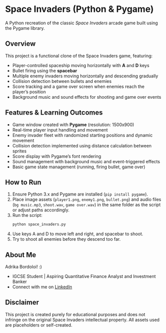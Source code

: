 # Space Invaders (Python & Pygame)

A Python recreation of the classic *Space Invaders* arcade game built using the Pygame library.

## Overview

This project is a functional clone of the Space Invaders game, featuring:  
- Player-controlled spaceship moving horizontally with **A** and **D** keys  
- Bullet firing using the **spacebar**  
- Multiple enemy invaders moving horizontally and descending gradually  
- Collision detection between bullets and enemies  
- Score tracking and a game over screen when enemies reach the player’s position  
- Background music and sound effects for shooting and game over events  

## Features & Learning Outcomes

- Game window created with **Pygame** (resolution: 1500x900)  
- Real-time player input handling and movement  
- Enemy invader fleet with randomized starting positions and dynamic movement  
- Collision detection implemented using distance calculation between sprites  
- Score display with Pygame’s font rendering  
- Sound management with background music and event-triggered effects  
- Basic game state management (running, firing bullet, game over)  

## How to Run

1. Ensure Python 3.x and Pygame are installed (`pip install pygame`).  
2. Place image assets (`player1.png`, `enemy1.png`, `bullet.png`) and audio files (`bg music.mp3`, `shoot.wav`, `game over.wav`) in the same folder as the script or adjust paths accordingly.  
3. Run the script:  
   ```bash
   python space_invaders.py
4. Use keys A and D to move left and right, and spacebar to shoot.
5. Try to shoot all enemies before they descend too far.

## About Me
Adrika Bordoloi! :)
- IGCSE Student | Aspiring Quantitative Finance Analyst and Investment Banker
- Connect with me on [LinkedIn](https://www.linkedin.com/in/adrika-bordoloi-083443255/)

## Disclaimer
This project is created purely for educational purposes and does not infringe on the original Space Invaders intellectual property. All assets used are placeholders or self-created.
